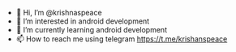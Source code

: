 - 👋 Hi, I’m @krishnaspeace
- 👀 I’m interested in android development
- 🌱 I’m currently learning android development
- 📫 How to reach me using telegram https://t.me/krishanspeace

<!---
krishnaspeace/krishnaspeace is a ✨ special ✨ repository because its `README.md` (this file) appears on your GitHub profile.
You can click the Preview link to take a look at your changes.
--->
